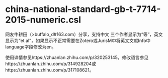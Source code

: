 # china-national-standard-gb-t-7714-2015-numeric.csl 

网友牛耕田（>buffalo_d#163.com）分享，支持中文
三个作者显示为“等”，英文显示为“et al”，如果显示不正常需要在Zotero或JurisM中将英文文献Info中language字段修改为en。

使用详情参见https://zhuanlan.zhihu.com/p/320253145，修改语言参见https://zhuanlan.zhihu.com/p/314928204或https://zhuanlan.zhihu.com/p/317108621。